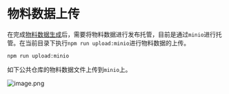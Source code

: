 # 物料数据上传

在完成[物料数据生成](/guides/material-generate.html)后，需要将物料数据进行发布托管，目前是通过`minio`进行托管。在当前目录下执行`npm run upload:minio`进行物料数据的上传。

```
npm run upload:minio
```

如下公共仓库的物料数据文件上传到`minio`上。

![image.png](/winex-material-doc/minio.png)
